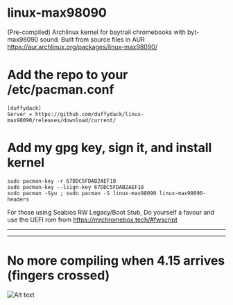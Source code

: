 # linux-max98090
(Pre-compiled) Archlinux kernel for baytrail chromebooks with byt-max98090 sound.
Built from source files in AUR https://aur.archlinux.org/packages/linux-max98090/

# Add the repo to your /etc/pacman.conf

``` shell
[duffydack]
Server = https://github.com/duffydack/linux-max98090/releases/download/current/
```
# Add my gpg key, sign it, and install kernel
``` shell
sudo pacman-key -r 67DDC5FDAB2AEF18
sudo pacman-key --lsign-key 67DDC5FDAB2AEF18
sudo pacman -Syu ; sudo pacman -S linux-max98090 linux-max98090-headers
```

For those using Seabios RW Legacy/Boot Stub, Do yourself a favour and use the UEFI rom from https://mrchromebox.tech/#fwscript

---
---
# No more compiling when 4.15 arrives (fingers crossed)

![Alt text](https://raw.githubusercontent.com/duffydack/linux-max98090/master/itshappening.gif)
